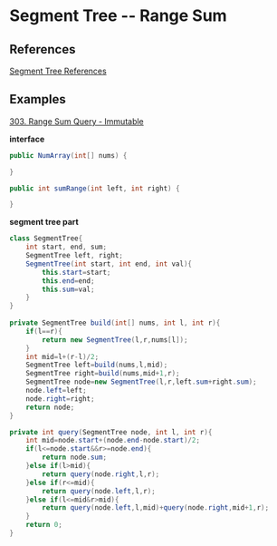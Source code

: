 # Segment Tree -- Range Sum

## References
[Segment Tree References](https://leetcode.com/articles/a-recursive-approach-to-segment-trees-range-sum-queries-lazy-propagation/)

## Examples
[303. Range Sum Query - Immutable](https://leetcode.com/problems/range-sum-query-immutable/)


**interface**
```java
public NumArray(int[] nums) {

}

public int sumRange(int left, int right) {

}
```
**segment tree part**
```java
class SegmentTree{
    int start, end, sum;
    SegmentTree left, right;
    SegmentTree(int start, int end, int val){
        this.start=start;
        this.end=end;
        this.sum=val;
    }
}
    
private SegmentTree build(int[] nums, int l, int r){
    if(l==r){
        return new SegmentTree(l,r,nums[l]);
    }
    int mid=l+(r-l)/2;
    SegmentTree left=build(nums,l,mid);
    SegmentTree right=build(nums,mid+1,r);
    SegmentTree node=new SegmentTree(l,r,left.sum+right.sum);
    node.left=left;
    node.right=right;
    return node;
}

private int query(SegmentTree node, int l, int r){
    int mid=node.start+(node.end-node.start)/2;
    if(l<=node.start&&r>=node.end){
        return node.sum;
    }else if(l>mid){
        return query(node.right,l,r);
    }else if(r<=mid){
        return query(node.left,l,r);
    }else if(l<=mid&r>mid){
        return query(node.left,l,mid)+query(node.right,mid+1,r);
    }
    return 0;
}
```
